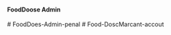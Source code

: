 #### FoodDoose Admin
#   F o o d D o e s - A d m i n - p e n a l  
 #   F o o d - D o s c M a r c a n t - a c c o u t  
 